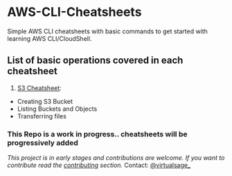 # AWS-CLI-Cheatsheets
Simple AWS CLI cheatsheets with basic commands to get started with learning AWS CLI/CloudShell.

## List of basic operations covered in each cheatsheet
1. [S3 Cheatsheet](S3-Cheatsheet.md):
 - Creating S3 Bucket
 - Listing Buckets and Objects
 - Transferring files
 
### This Repo is a work in progress.. cheatsheets will be progressively added
 

 
 *This project is in early stages and contributions are welcome. If you want to contribute read the [contributing](CONTRIBUTING.md) section.*
 Contact: [@virtualsage_](https://x.com/virtualsage_)
